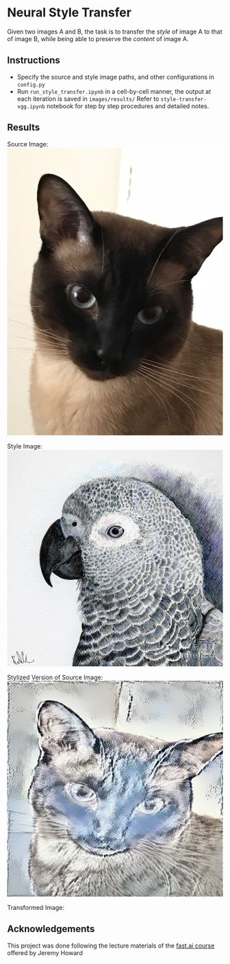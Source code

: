 # Neural Style Transfer
Given two images A and B, the task is to transfer the *style* of image A to that of image B, while being able to preserve the *content* of image A. 

## Instructions
- Specify the source and style image paths, and other configurations in `config.py`
- Run `run_style_transfer.ipynb` in a cell-by-cell manner, the output at each iteration is saved in `images/results/`
Refer to `style-transfer-vgg.ipynb` notebook for step by step procedures and detailed notes.

## Results
Source Image:
<br>
<img src="images/originals/mili.jpg" width="600"/>
<br>

Style Image:
<br>
<img src="images/styles/style_5.jpg" width="600"/>
<br>

Stylized Version of Source Image:
<br>
<img src="images/results/res_at_iteration_9.png" width="600"/>
<br>

Transformed Image:

## Acknowledgements
This project was done following the lecture materials of the [fast.ai course](http://course.fast.ai/lessons/lesson8.html) offered by Jeremy Howard 
